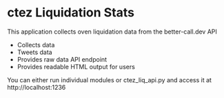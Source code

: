 # ctez Liquidation Stats
This application collects oven liquidation data from the better-call.dev API

- Collects data
- Tweets data
- Provides raw data API endpoint
- Provides readable HTML output for users

You can either run individual modules or ctez_liq_api.py and access it at http://localhost:1236
